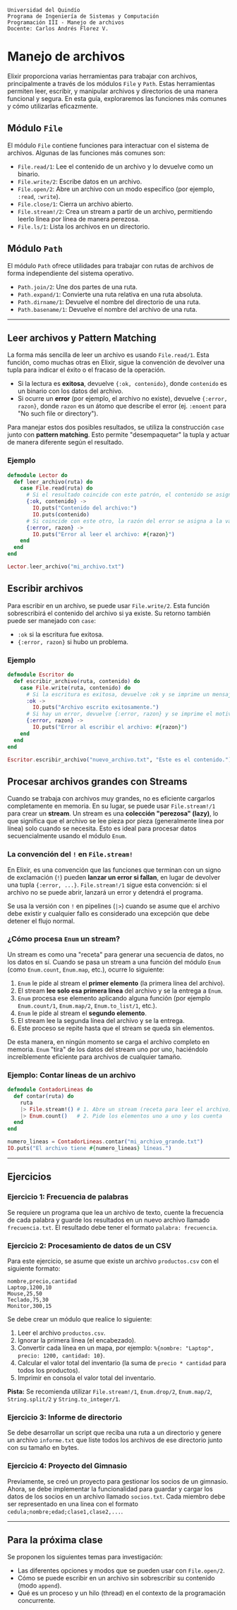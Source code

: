 ```
Universidad del Quindío
Programa de Ingeniería de Sistemas y Computación
Programación III - Manejo de archivos
Docente: Carlos Andrés Florez V.
```

# Manejo de archivos

Elixir proporciona varias herramientas para trabajar con archivos, principalmente a través de los módulos `File` y `Path`. Estas herramientas permiten leer, escribir, y manipular archivos y directorios de una manera funcional y segura. En esta guía, exploraremos las funciones más comunes y cómo utilizarlas eficazmente.

## Módulo `File`

El módulo `File` contiene funciones para interactuar con el sistema de archivos. Algunas de las funciones más comunes son:

- `File.read/1`: Lee el contenido de un archivo y lo devuelve como un binario.
- `File.write/2`: Escribe datos en un archivo.
- `File.open/2`: Abre un archivo con un modo específico (por ejemplo, `:read`, `:write`).
- `File.close/1`: Cierra un archivo abierto.
- `File.stream!/2`: Crea un stream a partir de un archivo, permitiendo leerlo línea por línea de manera perezosa.
- `File.ls/1`: Lista los archivos en un directorio.

## Módulo `Path`

El módulo `Path` ofrece utilidades para trabajar con rutas de archivos de forma independiente del sistema operativo.

- `Path.join/2`: Une dos partes de una ruta.
- `Path.expand/1`: Convierte una ruta relativa en una ruta absoluta.
- `Path.dirname/1`: Devuelve el nombre del directorio de una ruta.
- `Path.basename/1`: Devuelve el nombre del archivo de una ruta.

---

## Leer archivos y Pattern Matching

La forma más sencilla de leer un archivo es usando `File.read/1`. Esta función, como muchas otras en Elixir, sigue la convención de devolver una tupla para indicar el éxito o el fracaso de la operación.

- Si la lectura es **exitosa**, devuelve `{:ok, contenido}`, donde `contenido` es un binario con los datos del archivo.
- Si ocurre un **error** (por ejemplo, el archivo no existe), devuelve `{:error, razon}`, donde `razon` es un átomo que describe el error (ej. `:enoent` para "No such file or directory").

Para manejar estos dos posibles resultados, se utiliza la construcción `case` junto con **pattern matching**. Esto permite "desempaquetar" la tupla y actuar de manera diferente según el resultado.

### Ejemplo

```elixir
defmodule Lector do
  def leer_archivo(ruta) do
    case File.read(ruta) do
      # Si el resultado coincide con este patrón, el contenido se asigna a la variable `contenido` y se imprime
      {:ok, contenido} ->
        IO.puts("Contenido del archivo:")
        IO.puts(contenido)
      # Si coincide con este otro, la razón del error se asigna a la variable `razon` y se imprime
      {:error, razon} ->
        IO.puts("Error al leer el archivo: #{razon}")
    end
  end
end

Lector.leer_archivo("mi_archivo.txt")
```

## Escribir archivos

Para escribir en un archivo, se puede usar `File.write/2`. Esta función sobrescribirá el contenido del archivo si ya existe. Su retorno también puede ser manejado con `case`:

- `:ok` si la escritura fue exitosa.
- `{:error, razon}` si hubo un problema.

### Ejemplo

```elixir
defmodule Escritor do
  def escribir_archivo(ruta, contenido) do
    case File.write(ruta, contenido) do
      # Si la escritura es exitosa, devuelve :ok y se imprime un mensaje
      :ok ->
        IO.puts("Archivo escrito exitosamente.")
      # Si hay un error, devuelve {:error, razon} y se imprime el motivo
      {:error, razon} ->
        IO.puts("Error al escribir el archivo: #{razon}")
    end
  end
end

Escritor.escribir_archivo("nuevo_archivo.txt", "Este es el contenido.")
```

## Procesar archivos grandes con Streams

Cuando se trabaja con archivos muy grandes, no es eficiente cargarlos completamente en memoria. En su lugar, se puede usar `File.stream!/1` para crear un **stream**. Un stream es una **colección "perezosa" (lazy)**, lo que significa que el archivo se lee pieza por pieza (generalmente línea por línea) solo cuando se necesita. Esto es ideal para procesar datos secuencialmente usando el módulo `Enum`.

### La convención del `!` en `File.stream!`

En Elixir, es una convención que las funciones que terminan con un signo de exclamación (`!`) pueden **lanzar un error si fallan**, en lugar de devolver una tupla `{:error, ...}`. `File.stream!/1` sigue esta convención: si el archivo no se puede abrir, lanzará un error y detendrá el programa. 

Se usa la versión con `!` en pipelines (`|>`) cuando se asume que el archivo debe existir y cualquier fallo es considerado una excepción que debe detener el flujo normal.

### ¿Cómo procesa `Enum` un stream?

Un stream es como una "receta" para generar una secuencia de datos, no los datos en sí. Cuando se pasa un stream a una función del módulo `Enum` (como `Enum.count`, `Enum.map`, etc.), ocurre lo siguiente:

1. `Enum` le pide al stream el **primer elemento** (la primera línea del archivo).
2. El stream **lee solo esa primera línea** del archivo y se la entrega a `Enum`.
3. `Enum` procesa ese elemento aplicando alguna función (por ejemplo `Enum.count/1`, `Enum.map/2`, `Enum.to_list/1`, etc.).
4. `Enum` le pide al stream el **segundo elemento**.
5. El stream lee la segunda línea del archivo y se la entrega.
6. Este proceso se repite hasta que el stream se queda sin elementos.

De esta manera, en ningún momento se carga el archivo completo en memoria. `Enum` "tira" de los datos del stream uno por uno, haciéndolo increíblemente eficiente para archivos de cualquier tamaño.

### Ejemplo: Contar líneas de un archivo

```elixir
defmodule ContadorLineas do
  def contar(ruta) do
    ruta
    |> File.stream!() # 1. Abre un stream (receta para leer el archivo)
    |> Enum.count()   # 2. Pide los elementos uno a uno y los cuenta
  end
end

numero_lineas = ContadorLineas.contar("mi_archivo_grande.txt")
IO.puts("El archivo tiene #{numero_lineas} líneas.")
```

---

## Ejercicios

### Ejercicio 1: Frecuencia de palabras

Se requiere un programa que lea un archivo de texto, cuente la frecuencia de cada palabra y guarde los resultados en un nuevo archivo llamado `frecuencia.txt`. El resultado debe tener el formato `palabra: frecuencia`.

### Ejercicio 2: Procesamiento de datos de un CSV

Para este ejercicio, se asume que existe un archivo `productos.csv` con el siguiente formato:

```csv
nombre,precio,cantidad
Laptop,1200,10
Mouse,25,50
Teclado,75,30
Monitor,300,15
```

Se debe crear un módulo que realice lo siguiente:
1. Leer el archivo `productos.csv`.
2. Ignorar la primera línea (el encabezado).
3. Convertir cada línea en un mapa, por ejemplo: `%{nombre: "Laptop", precio: 1200, cantidad: 10}`.
4. Calcular el valor total del inventario (la suma de `precio * cantidad` para todos los productos).
5. Imprimir en consola el valor total del inventario.

**Pista:** Se recomienda utilizar `File.stream!/1`, `Enum.drop/2`, `Enum.map/2`, `String.split/2` y `String.to_integer/1`.

### Ejercicio 3: Informe de directorio

Se debe desarrollar un script que reciba una ruta a un directorio y genere un archivo `informe.txt` que liste todos los archivos de ese directorio junto con su tamaño en bytes.

### Ejercicio 4: Proyecto del Gimnasio

Previamente, se creó un proyecto para gestionar los socios de un gimnasio. Ahora, se debe implementar la funcionalidad para guardar y cargar los datos de los socios en un archivo llamado `socios.txt`. Cada miembro debe ser representado en una línea con el formato `cedula;nombre;edad;clase1,clase2,...`.

---

## Para la próxima clase

Se proponen los siguientes temas para investigación:

- Las diferentes opciones y modos que se pueden usar con `File.open/2`.
- Cómo se puede escribir en un archivo sin sobrescribir su contenido (modo `append`).
- Qué es un proceso y un hilo (thread) en el contexto de la programación concurrente.